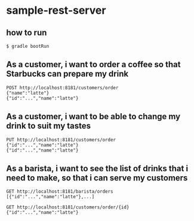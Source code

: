 # sample-rest-server


## how to run
	$ gradle bootRun

## As a customer, i want to order a coffee so that Starbucks can prepare my drink
	POST http://localhost:8181/customers/order
	{"name":"latte"}
	{"id":"...","name":"latte"}

## As a customer, i want to be able to change my drink to suit my tastes
	PUT http://localhost:8181/customers/order
	{"id":"...","name":"latte"}
	{"id":"...","name":"latte"}

## As a barista, i want to see the list of drinks that i need to make, so that i can serve my customers
	GET http://localhost:8181/barista/orders
	[{"id":"...","name":"latte"},...]

	GET http://localhost:8181/customers/order/{id}
	{"id":"...","name":"latte"}